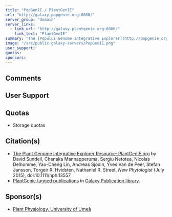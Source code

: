 ```yaml
---
title: "PopGenIE / PlantGenIE"
url: "http://galaxy.popgenie.org:8080/"
server_group: "domain"
server_links: 
  - link_url: "http://galaxy.plantgenie.org:8080/"
    link_text: "PlantGenIE"
summary: "The [Populus Genome Integrative Explorer](http://popgenie.org/) Galaxy instance. "
image: "/src/public-galaxy-servers/PopGemIE.png"
user_support: 
quotas: 
sponsors: 
---
```


## Comments

## User Support


## Quotas

* Storage quotas

## Citation(s)

* [The Plant Genome Integrative Explorer Resource: PlantGenIE.org](https://doi.org/10.1111/nph.13557) by David Sundell, Chanaka Mannapperuma, Sergiu Netotea, Nicolas Delhomme, Yao-Cheng Lin, Andreas Sjödin, Yves Van de Peer, Stefan Jansson, Torgeir R. Hvidsten, Nathaniel R. Street, *New Phytologist* (July 2015), doi:10.1111/nph.13557
* [PlantGenie tagged publications](https://www.zotero.org/groups/1732893/galaxy/items/tag/%3EPlantGenie) in [Galaxy Publication library](/src/publication-library/index.md).


## Sponsor(s)

* [Plant Physiology, University of Umeå](http://www.plantphys.umu.se/)
